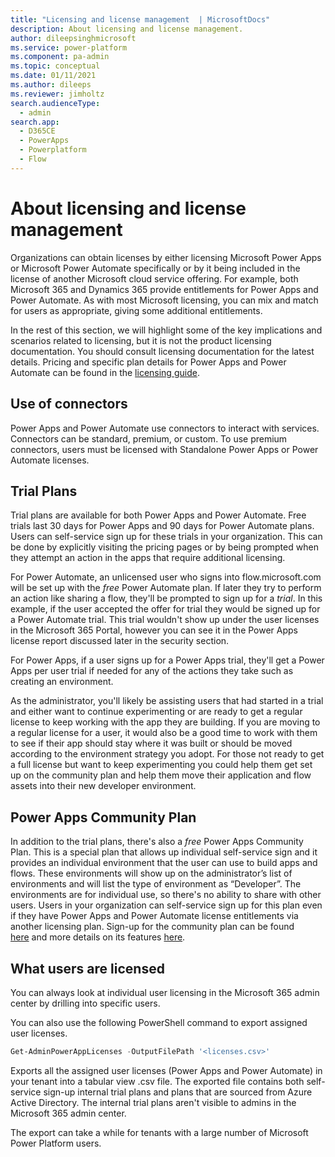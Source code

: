 ```yaml
---
title: "Licensing and license management  | MicrosoftDocs"
description: About licensing and license management.
author: dileepsinghmicrosoft
ms.service: power-platform
ms.component: pa-admin
ms.topic: conceptual
ms.date: 01/11/2021
ms.author: dileeps
ms.reviewer: jimholtz
search.audienceType: 
  - admin
search.app:
  - D365CE
  - PowerApps
  - Powerplatform
  - Flow
---
```

# About licensing and license management

Organizations can obtain licenses by either licensing Microsoft Power Apps or
Microsoft Power Automate specifically or by it being included in the license of another Microsoft
cloud service offering. For example, both Microsoft 365 and Dynamics 365 provide
entitlements for Power Apps and Power Automate. As with most Microsoft licensing,
you can mix and match for users as appropriate, giving some additional
entitlements.

In the rest of this section, we will highlight some of the key implications and
scenarios related to licensing, but it is not the product licensing
documentation. You should consult licensing documentation for the latest details. Pricing
and specific plan details for Power Apps and Power Automate can be found in the 
[licensing guide](https://go.microsoft.com/fwlink/?linkid=2085130).

## Use of connectors

Power Apps and Power Automate use connectors to interact with services. Connectors can be standard, premium, or custom. To use premium connectors, users must be licensed with Standalone Power Apps or Power Automate licenses.

## Trial Plans

Trial plans are available for both Power Apps and Power Automate. Free trials last 30 days for Power Apps and 90 days for Power Automate plans. Users can self-service sign up for these trials in your organization. This can be done by explicitly visiting the pricing pages or by being prompted when they attempt an action in the apps that require additional licensing.

For Power Automate, an unlicensed user who signs into flow.microsoft.com will be set up with the *free* Power Automate plan. If later they try to perform an action like sharing a flow, they'll be prompted to sign up for a *trial*. In this example, if the user accepted the offer for trial they would be signed up for a Power Automate trial. This trial wouldn't show up under the user licenses in the Microsoft 365
Portal, however you can see it in the Power Apps license report discussed later in the security section.

For Power Apps, if a user signs up for a Power Apps trial, they'll get a Power Apps per user trial if needed for any of the actions they take such as creating an environment.

As the administrator, you'll likely be assisting users that had started in a trial and either want to continue experimenting or are ready to get a regular license to keep working with the app they are building. If you are moving to a regular license for a user, it would also be a good time to work with them to see if their app should stay where it was built or should be moved according to the environment strategy you adopt. For those not ready to get a full license but want to keep experimenting you could help them get set up on the community plan and help them move their application and flow assets into their new developer environment.

## Power Apps Community Plan

In addition to the trial plans, there's also a *free* Power Apps Community Plan. This is a special plan that allows up individual self-service sign and it provides an individual environment that the user can use to build apps and flows. These environments will show up on the administrator’s list of environments and will list the type of environment as “Developer”. The environments are for individual use, so there's no ability to share with other users. Users in your organization can self-service sign up for this plan even if they have Power Apps and Power Automate license entitlements via another licensing plan. Sign-up for the community plan can be found [here](https://powerapps.microsoft.com/communityplan/) and more details on its features [here](https://docs.microsoft.com/powerapps/maker/dev-community-plan).

## What users are licensed

You can always look at individual user licensing in the Microsoft 365 admin center by drilling into specific users. 

You can also use the following PowerShell command to export assigned user licenses.

```powershell
Get-AdminPowerAppLicenses -OutputFilePath '<licenses.csv>'
```

Exports all the assigned user licenses (Power Apps and Power Automate) in your tenant into a tabular view .csv file. The exported file contains both self-service sign-up internal trial plans and plans that are sourced from Azure Active Directory. The internal trial plans aren't visible to admins in the Microsoft 365 admin center.

The export can take a while for tenants with a large number of Microsoft Power Platform users.

